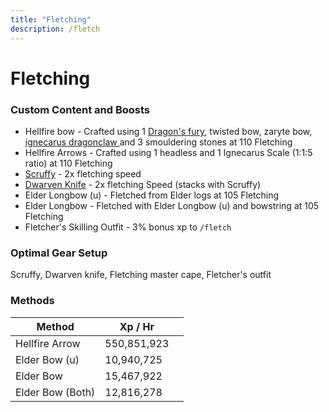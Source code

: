 ```yaml
---
title: "Fletching"
description: /fletch
---
```


# Fletching

### Custom Content and Boosts

- Hellfire bow - Crafted using 1 [Dragon's fury](herblore.md#custom-items-and-content), twisted bow, zaryte bow, [ignecarus dragonclaw ](../bso-custom-killables/bosses/ignecarus.md#loot)and 3 smouldering stones at 110 Fletching
- Hellfire Arrows - Crafted using 1 headless and 1 Ignecarus Scale (1:1:5 ratio) at 110 Fletching
- [Scruffy](https://bso-wiki.oldschool.gg/custom-items/pets) - 2x fletching speed
- [Dwarven Knife](https://bso-wiki.oldschool.gg/custom-items/equippables#dwarven-equipment) - 2x fletching Speed (stacks with Scruffy)
- Elder Longbow (u) - Fletched from Elder logs at 105 Fletching
- Elder Longbow - Fletched with Elder Longbow (u) and bowstring at 105 Fletching
- Fletcher's Skilling Outfit - 3% bonus xp to `/fletch`

### Optimal Gear Setup

Scruffy, Dwarven knife, Fletching master cape, Fletcher's outfit

### Methods

<table><thead><tr><th>Method</th><th>Xp / Hr</th><th data-hidden></th></tr></thead><tbody><tr><td>Hellfire Arrow</td><td>550,851,923</td><td></td></tr><tr><td>Elder Bow (u)</td><td>10,940,725</td><td></td></tr><tr><td>Elder Bow</td><td>15,467,922</td><td></td></tr><tr><td>Elder Bow (Both)</td><td>12,816,278</td><td></td></tr></tbody></table>
